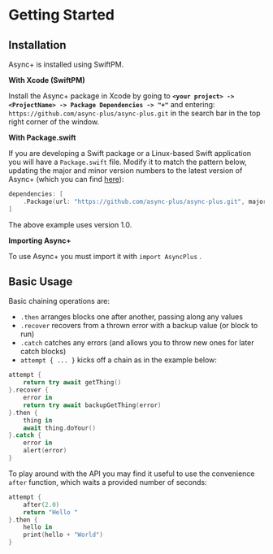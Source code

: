 # Getting Started

## Installation

Async+ is installed using SwiftPM.

**With Xcode (SwiftPM)** 

Install the Async+ package in Xcode by going to **`<your project> -> <ProjectName> -> Package Dependencies -> "+"`** and entering: `https://github.com/async-plus/async-plus.git` in the search bar in the top right corner of the window.

**With Package.swift**

If you are developing a Swift package or a Linux-based Swift application you will have a `Package.swift` file. Modify it to match the pattern below, updating the major and minor version numbers to the latest version of Async+ (which you can find [here](https://github.com/async-plus/async-plus/releases)):

```swift
dependencies: [
    .Package(url: "https://github.com/async-plus/async-plus.git", majorVersion: 1, minor: 0),
] 
```

The above example uses version 1.0.

**Importing Async+**

To use Async+ you must import it with `import AsyncPlus` .

## Basic Usage

Basic chaining operations are:

* `.then` arranges blocks one after another, passing along any values
* `.recover` recovers from a thrown error with a backup value (or block to run)
* `.catch` catches any errors (and allows you to throw new ones for later catch blocks)
* `attempt { ... }` kicks off a chain as in the example below:

```swift
attempt {
    return try await getThing()
}.recover {
    error in
    return try await backupGetThing(error)
}.then {
    thing in
    await thing.doYour()
}.catch {
    error in
    alert(error)
}
```

To play around with the API you may find it useful to use the convenience `after` function, which waits a provided number of seconds:

```swift
attempt {
    after(2.0)
    return "Hello "
}.then {
    hello in 
    print(hello + "World")
}
```



